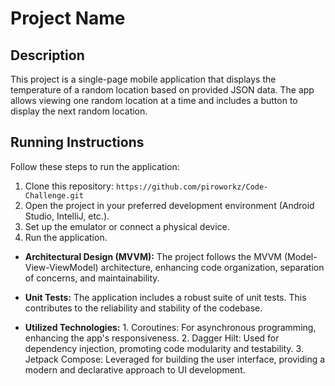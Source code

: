 # Project Name

## Description
This project is a single-page mobile application that displays the temperature of a random location based on provided JSON data. The app allows viewing one random location at a time and includes a button to display the next random location.

## Running Instructions
Follow these steps to run the application:

1. Clone this repository: `https://github.com/piroworkz/Code-Challenge.git`
2. Open the project in your preferred development environment (Android Studio, IntelliJ, etc.).
3. Set up the emulator or connect a physical device.
4. Run the application.

- **Architectural Design (MVVM):** The project follows the MVVM (Model-View-ViewModel) architecture, enhancing code organization, separation of concerns, and maintainability.

- **Unit Tests:** The application includes a robust suite of unit tests. This contributes to the reliability and stability of the codebase.

- **Utilized Technologies:**
        1. Coroutines: For asynchronous programming, enhancing the app's responsiveness.
        2. Dagger Hilt: Used for dependency injection, promoting code modularity and testability.
        3. Jetpack Compose: Leveraged for building the user interface, providing a modern and declarative approach to UI development.
